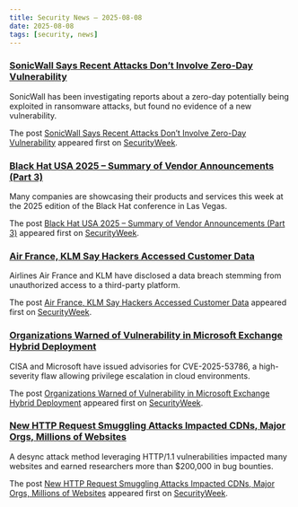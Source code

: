 ```yaml
---
title: Security News – 2025-08-08
date: 2025-08-08
tags: [security, news]
---
```


### [SonicWall Says Recent Attacks Don’t Involve Zero-Day Vulnerability](https://www.securityweek.com/sonicwall-says-recent-attacks-dont-involve-zero-day-vulnerability/)

<p>SonicWall has been investigating reports about a zero-day potentially being exploited in ransomware attacks, but found no evidence of a new vulnerability. </p>
<p>The post <a href="https://www.securityweek.com/sonicwall-says-recent-attacks-dont-involve-zero-day-vulnerability/">SonicWall Says Recent Attacks Don&#8217;t Involve Zero-Day Vulnerability</a> appeared first on <a href="https://www.securityweek.com">SecurityWeek</a>.</p>

### [Black Hat USA 2025 – Summary of Vendor Announcements (Part 3)](https://www.securityweek.com/black-hat-usa-2025-summary-of-vendor-announcements-part-3/)

<p>Many companies are showcasing their products and services this week at the 2025 edition of the Black Hat conference in Las Vegas.</p>
<p>The post <a href="https://www.securityweek.com/black-hat-usa-2025-summary-of-vendor-announcements-part-3/">Black Hat USA 2025 – Summary of Vendor Announcements (Part 3)</a> appeared first on <a href="https://www.securityweek.com">SecurityWeek</a>.</p>

### [Air France, KLM Say Hackers Accessed Customer Data](https://www.securityweek.com/air-france-klm-say-hackers-accessed-customer-data/)

<p>Airlines Air France and KLM have disclosed a data breach stemming from unauthorized access to a third-party platform.</p>
<p>The post <a href="https://www.securityweek.com/air-france-klm-say-hackers-accessed-customer-data/">Air France, KLM Say Hackers Accessed Customer Data</a> appeared first on <a href="https://www.securityweek.com">SecurityWeek</a>.</p>

### [Organizations Warned of Vulnerability in Microsoft Exchange Hybrid Deployment](https://www.securityweek.com/organizations-warned-of-vulnerability-in-microsoft-exchange-hybrid-deployment/)

<p>CISA and Microsoft have issued advisories for CVE-2025-53786, a high-severity flaw allowing privilege escalation in cloud environments. </p>
<p>The post <a href="https://www.securityweek.com/organizations-warned-of-vulnerability-in-microsoft-exchange-hybrid-deployment/">Organizations Warned of Vulnerability in Microsoft Exchange Hybrid Deployment</a> appeared first on <a href="https://www.securityweek.com">SecurityWeek</a>.</p>

### [New HTTP Request Smuggling Attacks Impacted CDNs, Major Orgs, Millions of Websites](https://www.securityweek.com/new-http-request-smuggling-attacks-impacted-cdns-major-orgs-millions-of-websites/)

<p>A desync attack method leveraging HTTP/1.1 vulnerabilities impacted many websites and earned researchers more than $200,000 in bug bounties.</p>
<p>The post <a href="https://www.securityweek.com/new-http-request-smuggling-attacks-impacted-cdns-major-orgs-millions-of-websites/">New HTTP Request Smuggling Attacks Impacted CDNs, Major Orgs, Millions of Websites</a> appeared first on <a href="https://www.securityweek.com">SecurityWeek</a>.</p>

